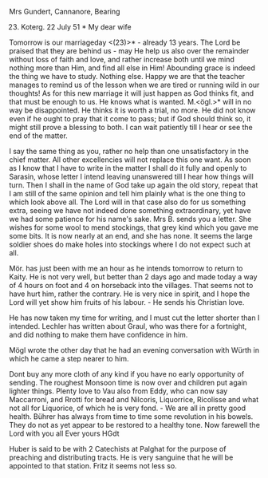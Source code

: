 Mrs Gundert, Cannanore, Bearing

23. Koterg. 22 July 51
 <Tuesday>*
My dear wife

Tomorrow is our marriageday <(23)>* - already 13 years. The Lord be praised that they are behind us - may He help us also over the remainder without loss of faith and love, and rather increase both until we mind nothing more than Him, and find all else in Him! Abounding grace is indeed the thing we have to study. Nothing else. Happy we are that the teacher manages to remind us of the lesson when we are tired or running wild in our thoughts! 
As for this new marriage it will just happen as God thinks fit, and that must be enough to us. He knows what is wanted. M.<ögl.>* will in no way be disappointed. He thinks it is worth a trial, no more. He did not know even if he ought to pray that it come to pass; but if God should think so, it might still prove a blessing to both. I can wait patiently till I hear or see the end of the matter.

I say the same thing as you, rather no help than one unsatisfactory in the chief matter. All other excellencies will not replace this one want. As soon as I know that I have to write in the matter I shall do it fully and openly to Sarasin, whose letter I intend leaving unanswered till I hear how things will turn. Then I shall in the name of God take up again the old story, repeat that I am still of the same opinion and tell him plainly what is the one thing to which look above all. The Lord will in that case also do for us something extra, seeing we have not indeed done something extraordinary, yet have we had some patience for his name's sake. 
Mrs B. sends you a letter. She wishes for some wool to mend stockings, that grey kind which you gave me some bits. It is now nearly at an end, and she has none. It seems the large soldier shoes do make holes into stockings where I do not expect such at all.

Mör. has just been with me an hour as he intends tomorrow to return to Kaity. He is not very well, but better than 2 days ago and made today a way of 4 hours on foot and 4 on horseback into the villages. That seems not to have hurt him, rather the contrary. He is very nice in spirit, and I hope the Lord will yet show him fruits of his labour. - He sends his Christian love.

He has now taken my time for writing, and I must cut the letter shorter than I intended. Lechler has written about Graul, who was there for a fortnight, and did nothing to make them have confidence in him.

Mögl wrote the other day that he had an evening conversation with Würth in which he came a step nearer to him.

Dont buy any more cloth of any kind if you have no early opportunity of sending. The roughest Monsoon time is now over and children put again lighter things. Plenty love to Vau also from Eddy, who can now say Maccarroni, and Rrotti for bread and Nilcoris, Liquorrice, Ricolisse and what not all for Liquorice, of which he is very fond. - We are all in pretty good health. Bührer has always from time to time some revolution in his bowels. They do not as yet appear to be restored to a healthy tone. Now farewell the Lord with you all
 Ever yours
 HGdt

Huber is said to be with 2 Catechists at Palghat for the purpose of preaching and distributing tracts. He is very sanguine that he will be appointed to that station. Fritz it seems not less so.

